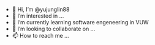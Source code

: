 - 👋 Hi, I’m @yujunglin88
- 👀 I’m interested in ...
- 🌱 I’m currently learning software engeneering in VUW
- 💞️ I’m looking to collaborate on ...
- 📫 How to reach me ...

<!---
yujunglin88/yujunglin88 is a ✨ special ✨ repository because its `README.md` (this file) appears on your GitHub profile.
You can click the Preview link to take a look at your changes.
--->
